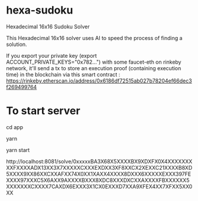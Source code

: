 # hexa-sudoku
Hexadecimal 16x16 Sudoku Solver

This Hexadecimal 16x16 solver uses AI to speed the process of finding a solution. 

If you export your private key (export ACCOUNT_PRIVATE_KEYS="0x782...") with some faucet-eth on rinkeby network, it'll send a tx to store an execution proof (containing execution time) in the blockchain via this smart contract :
https://rinkeby.etherscan.io/address/0x6186df72515ab027b78204ef66dec3f269499764

# To start server

cd app

yarn 

yarn start 

http://localhost:8081/solve/0xxxxxBA3X68X5XXXXBX9XDXFX0X4XXXXXXXXXFXXXXADX13XX3X7XXXXXCXXXEXDXX3XF8XXCX2XEXXC21XXXXB8XD5XXXX9XX86XXCXXAFXX74X0XX1XAXX4XXXX8DXXX6XXXXXEXXX397FEXXXX97XXXC5X6AXX9AXXXXBXXX8XDC8XXXDXCXXAXXXXFBXXXXXX5XXXXXXXCXXXX7CAXDX6EXXX3X1CX0EXXXD7XXA9XFEX4XX7XFXX5XX0XX
